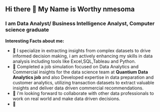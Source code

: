 ## Hi there 👋 My Name is Worthy nmesoma 
### I am Data Analyst/ Business Intelligence Analyst, Computer science graduate 
**Interesting Facts about me:**
* 🔭 I specialize in extracting insights from complex datasets to drive informed decision making, i am actively enhancing my skills in data analysis including tools like Excel,SQL,Tableau and Python.
* 🌱 Completed a job simulation focused on Data Analytics and Commercial insights for the data science team at **Quantium Data Analytics job** and also Developed expertise in data preparation and customer analytics, utilizing transaction datasets to extract valuable insights and deliver data driven commercial recommendations.
* 👯 i'm looking forward to collaborate with other data professionals to work on real world and make data driven decisions.
* 🤔

<!--
**worthy969/worthy969** is a ✨ _special_ ✨ repository because its `README.md` (this file) appears on your GitHub profile.

Here are some ideas to get you started:

- 🔭 I’m currently working on ...
- 🌱 I’m currently learning ...
- 👯 I’m looking to collaborate on ...
- 🤔 I’m looking for help with ...
- 💬 Ask me about ...
- 📫 How to reach me: ...
- 😄 Pronouns: ...
- ⚡ Fun fact: ...
-->


